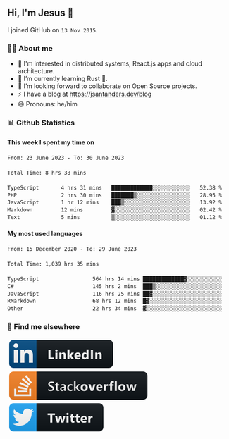 ## Hi, I'm Jesus 👋

I joined GitHub on `13 Nov 2015`.

<!-- Talking about you -->

### 👨‍💻 About me

- 👦 I'm interested in distributed systems, React.js apps and cloud architecture.
- 🌱 I’m currently learning Rust 🦀.
- 👯 I’m looking forward to collaborate on Open Source projects.
- ⚡️ I have a blog at <https://jsantanders.dev/blog>
- 😄 Pronouns: he/him

### 📊 Github Statistics

#### This week I spent my time on

<!--START_SECTION:weekly-->

```txt
From: 23 June 2023 - To: 30 June 2023

Total Time: 8 hrs 38 mins

TypeScript       4 hrs 31 mins   █████████████░░░░░░░░░░░░   52.38 %
PHP              2 hrs 30 mins   ███████▒░░░░░░░░░░░░░░░░░   28.95 %
JavaScript       1 hr 12 mins    ███▒░░░░░░░░░░░░░░░░░░░░░   13.92 %
Markdown         12 mins         ▓░░░░░░░░░░░░░░░░░░░░░░░░   02.42 %
Text             5 mins          ▒░░░░░░░░░░░░░░░░░░░░░░░░   01.12 %
```

<!--END_SECTION:weekly-->

#### My most used languages

<!--START_SECTION:alltime-->

```txt
From: 15 December 2020 - To: 29 June 2023

Total Time: 1,039 hrs 35 mins

TypeScript                 564 hrs 14 mins █████████████▓░░░░░░░░░░░   54.28 %
C#                         145 hrs 2 mins  ███▒░░░░░░░░░░░░░░░░░░░░░   13.95 %
JavaScript                 116 hrs 25 mins ██▓░░░░░░░░░░░░░░░░░░░░░░   11.20 %
RMarkdown                  68 hrs 12 mins  █▓░░░░░░░░░░░░░░░░░░░░░░░   06.56 %
Other                      22 hrs 34 mins  ▓░░░░░░░░░░░░░░░░░░░░░░░░   02.17 %
```

<!--END_SECTION:alltime-->

### 📢 Find me elsewhere

<p>
  <a target="_blank" href="https://linkedin.com/in/jsantanders">
    <img src="https://github.com/jsantanders/jsantanders/blob/master/img/linkedin.svg" alt="LinkedIn" style="vertical-align:top; margin:4px">
  </a>
  
  <a target="_blank" href="https://stackoverflow.com/users/7318331/jesus-santander">
    <img src="https://github.com/jsantanders/jsantanders/blob/master/img/stackoverflow.svg" alt="StackOverflow" style="vertical-align:top; margin:4px">
  </a>
  
  <a target="_blank" href="http://twitter.com/jsantanders">
    <img src="https://github.com/jsantanders/jsantanders/blob/master/img/twitter.svg" alt="Twitter" style="vertical-align:top; margin:4px">
  </a>
</p>
